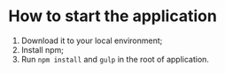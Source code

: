 # How to start the application

1. Download it to your local environment;
2. Install npm;
3. Run `npm install` and `gulp` in the root of application.
